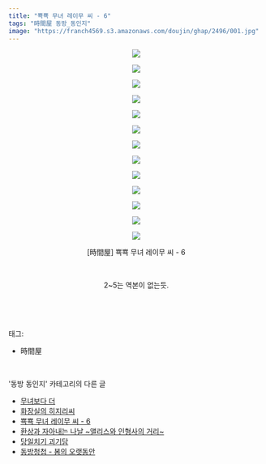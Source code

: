 ```yaml
---
title: "뾱뾱 무녀 레이무 씨 - 6"
tags: "時間屋 동방_동인지"
image: "https://franch4569.s3.amazonaws.com/doujin/ghap/2496/001.jpg"
---
```

<div class="article">
<p style="text-align: center; clear: none; float: none;"><img src="{{ site.imgserver2 }}/ghap/2496/001.jpg"/></p>
<p style="text-align: center; clear: none; float: none;"><img src="{{ site.imgserver2 }}/ghap/2496/002.jpg"/></p>
<p style="text-align: center; clear: none; float: none;"><img src="{{ site.imgserver2 }}/ghap/2496/003.jpg"/></p>
<p style="text-align: center; clear: none; float: none;"><img src="{{ site.imgserver2 }}/ghap/2496/004.jpg"/></p>
<p style="text-align: center; clear: none; float: none;"><img src="{{ site.imgserver2 }}/ghap/2496/005.jpg"/></p>
<p style="text-align: center; clear: none; float: none;"><img src="{{ site.imgserver2 }}/ghap/2496/006.jpg"/></p>
<p style="text-align: center; clear: none; float: none;"><img src="{{ site.imgserver2 }}/ghap/2496/007.jpg"/></p>
<p style="text-align: center; clear: none; float: none;"><img src="{{ site.imgserver2 }}/ghap/2496/008.jpg"/></p>
<p style="text-align: center; clear: none; float: none;"><img src="{{ site.imgserver2 }}/ghap/2496/009.jpg"/></p>
<p style="text-align: center; clear: none; float: none;"><img src="{{ site.imgserver2 }}/ghap/2496/010.jpg"/></p>
<p style="text-align: center; clear: none; float: none;"><img src="{{ site.imgserver2 }}/ghap/2496/011.jpg"/></p>
<p style="text-align: center; clear: none; float: none;"><img src="{{ site.imgserver2 }}/ghap/2496/012.jpg"/></p>
<p style="text-align: center; clear: none; float: none;"><img src="{{ site.imgserver2 }}/ghap/2496/013.jpg"/></p>
<p style="text-align: center; clear: none; float: none;">[時間屋] 뾱뾱 무녀 레이무 씨 - 6</p>
<p style="text-align: center; clear: none; float: none;"><br/></p>
<p style="text-align: center; clear: none; float: none;">2~5는 역본이 없는듯.</p>
<p><br/></p>
</div><br/>
<div class="tagTrail">
<p>태그: </p>
<ul>
<li>時間屋</li>
</ul>
</div><br/>
<div class="another">
<p>'동방 동인지' 카테고리의 다른 글</p>
<ul>
<li><a href="/ghap_2498">무녀보다 더</a></li>
<li><a href="/ghap_2497">화장실의 히지리씨</a></li>
<li><a href="/ghap_2496">뾱뾱 무녀 레이무 씨 - 6</a></li>
<li><a href="/ghap_2494">환상과 자아내는 나날 ~앨리스와 인형사의 거리~</a></li>
<li><a href="/ghap_2492">당일치기 괴기담</a></li>
<li><a href="/ghap_2491">동방청첩 - 봄의 오랫동안</a></li>
</ul>
</div><br/>
<div class="cb_module cb_fluid">
<div class="cb_wrt cb_profile">
</div><!-- commentList close -->
</div><br/>
